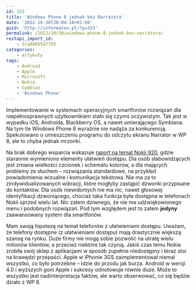 ```yaml
---
id: 333
title: 'Windows Phone 8 jednak bez Narratora'
date: '2012-10-30T20:04:18+01:00'
guid: 'http://informaton.pl/?p=333'
permalink: /2012/10/30/windows-phone-8-jednak-bez-narratora/
restapi_import_id:
    - 5ca8405547793
categories:
    - artykuły
tags:
    - Android
    - Apple
    - Microsoft
    - Nokia
    - Symbian
    - 'Windows Phone'
---
```


Implementowanie w systemach operacyjnych smartfonów rozwiązań dla niepełnosprawnych użytkownikiem stało się czymś oczywistym. Tak jest w wypadku iOS, Androida, Blackberry OS, a nawet umierającego Symbiana. Na tym tle Windows Phone 8 wyraźnie nie nadąża za konkurencją. Spekulowano o umieszczeniu programu do odczytu ekranu Narrator w WP 8, ale to chyba jednak mrzonki.

Na brak dobrego wsparcia wskazuje [raport na temat Nokii 920](http://www.mobileaccessibility.info/findphones-detail.cfm?productid=863), gdzie starannie wymieniono elementy ułatwień dostępu. Dla osób słabowidzących jest zmiana wielkości czcionek i schematu kolorów, a dla mających problemy ze słuchem – rozwiązania standardowe, na przykład powiadomienia wizualne i komunikacja tekstowa. Nie ma za to zindywidualizowanych wibracji, które mogłyby zastąpić dzwonki przypisane do kontaktów. Dla osób niewidomych nie ma nic, nawet głosowej identyfikacji dzwoniącego, chociaż taka funkcja była dostępna w telefonach Nokii sprzed wielu lat. Nic zatem dziwnego, że nie ma udźwiękowionego menu i podobnych rozwiązań. Pod tym względem jest to zatem **jedyny** zaawansowany system dla smartfonów.

Mam swoją hipotezę na temat telefonów z ułatwieniami dostępu. Uważam, że telefony dostępne (z ułatwieniami dostępu) mają drastycznie większą szansę na rynku. Duże firmy nie mogą sobie pozwolić na utratę wielu milionów klientów, a przecież niektóre tak czynią. Jakiś czas temu Nokia zrobiła swój sklep z aplikacjami w sposób zupełnie niedostępny i teraz stoi na krawędzi przepaści. Apple w iPhonie 3GS zaimplementował niemal wszystko, co było potrzebne – idzie do przodu jak burza. Android w wersji 4.0 i wyższych goni Apple i sukcesy odnotowuje równie duże. Może to wszystko jest nadinterpretacja faktów, ale warto obserwować, co się będzie działo z WP 8.
